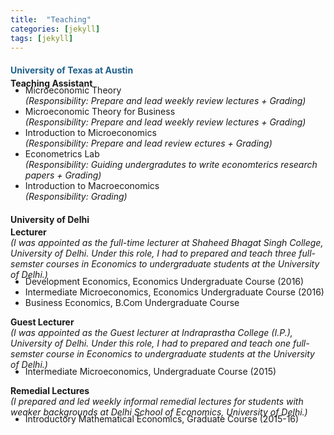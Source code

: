 ```yaml
---
title:  "Teaching"
categories: [jekyll]
tags: [jekyll]
---
```

<h4><strong><p style="color:#1f618d;">University of Texas at Austin</p></strong></h4>
<p style="margin-top:-15px;"><strong>Teaching Assistant</strong>
<!---
<br />(<a href="" target="_blank">Course evaluations</a>)</p>
-->
<ul style="margin-top:-20px;">
  <li>Microeconomic Theory</li>  <em>(Responsibility: Prepare and lead weekly review lectures + Grading)</em> 
  <li>Microeconomic Theory for Business </li> <em>(Responsibility: Prepare and lead weekly review lectures + Grading)</em> 
  <li>Introduction to Microeconomics </li> <em>(Responsibility: Prepare and lead review ectures + Grading)</em> 
  <li>Econometrics Lab </li>  <em> (Responsibility: Guiding undergradutes to write economterics research papers + Grading)</em> 
  <li>Introduction to Macroeconomics </li>  <em>(Responsibility: Grading)</em> 
</ul>   
</p>

<h4><strong><p style="margin-top:20px;" style="color:#1f618d;">University of Delhi</p></strong></h4>
<p style="margin-top:-15px;"><strong>Lecturer</strong> </br> <em> (I was appointed as the full-time lecturer at Shaheed Bhagat Singh College, University of Delhi. Under this role, I had to prepared and teach three full-semster courses in Economics to undergraduate students at the University of Delhi.)</em> 
<!---
<br />(<a href="" target="_blank">Course evaluations</a>)</p>
-->
<ul style="margin-top:-20px;">
  <li>Development Economics, Economics Undergraduate Course (2016)</li>
  <li>Intermediate Microeconomics, Economics Undergraduate Course (2016)</li>
  <li>Business Economics, B.Com Undergraduate Course</li>
</ul>

<p><strong>Guest Lecturer</strong> </br> <em>(I was appointed as the Guest lecturer at Indraprastha College (I.P.), University of Delhi. Under this role, I had to prepared and teach one full-semster course in Economics to undergraduate students at the University of Delhi.)</em>  
<!---
<br />(<a href="" target="_blank">Course evaluations</a>)</p>
-->
<ul style="margin-top:-20px;">
<li>Intermediate Microeconomics, Undergraduate Course (2015)</li>
</ul>

<p><strong>Remedial Lectures </strong> </br> <em>(I prepared and led weekly informal remedial lectures for students with weaker backgrounds at Delhi School of Economics, University of Delhi.)</em>  
<!---
<br />(<a href="" target="_blank">Course evaluations</a>)</p>
-->
<ul style="margin-top:-20px;">
<li>Introductory Mathematical Economics, Graduate Course (2015-16)</li>
</ul>




